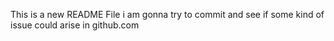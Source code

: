 This is a new README File i am gonna try to commit and see if some kind of issue could arise in github.com
